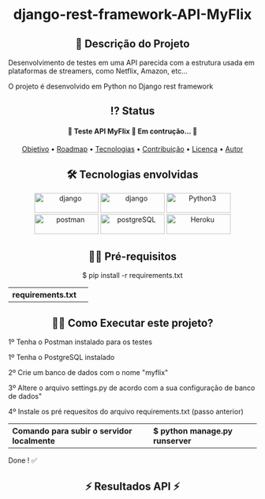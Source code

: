 # 
 <!-- Explicação do projeto -->
<h1 align="center">django-rest-framework-API-MyFlix</h1>
<h2 align="center"> 🧾 Descrição do Projeto</h2>
<p align="left"> Desenvolvimento de testes em uma API parecida com a estrutura usada em plataformas de streamers, como Netflix, Amazon, etc... </p>
<p align="left"> O projeto é desenvolvido em Python no Django rest framework  </p>

 <!-- Status do projeto -->
 <h2 align="center"> ⁉ Status </h2>
<h4 align="center"> 
	 🚧 Teste API MyFlix 🚀 Em contrução...  🚧
</h4>


<!-- Indice -->
<p align="center">
 <a href="#objetivo">Objetivo</a> •
 <a href="#roadmap">Roadmap</a> • 
 <a href="#tecnologias">Tecnologias</a> • 
 <a href="#contribuicao">Contribuição</a> • 
 <a href="#licenc-a">Licença</a> • 
 <a href="#autor">Autor</a>
</p>

<!-- Tecnologias envolvidas -->
<div align="center" class='container'>
	<h2 align="center"> 🛠 Tecnologias envolvidas</h2>
	<div class="box" align="center" display='flex'>
		<a href="https://www.djangoproject.com/" target="_blank" align = "center"> <img src="https://img.shields.io/badge/Django-092E20?style=for-the-badge&logo=django&logoColor=white" alt="django" width="130" height="40"/></a>
		<a href="https://www.django-rest-framework.org/" target="_blank" align = "center"> <img src="https://img.shields.io/badge/DJANGO-REST-ff1709?style=for-the-badge&logo=django&logoColor=white&color=ff1709&labelColor=gray" alt="django" width="130" height="40"/></a>
		<a href="https://www.python.org/" target="_blank" align = "center"> <img src="https://img.shields.io/badge/Python-3776AB?style=for-the-badge&logo=python&logoColor=white" width="130" height="40" alt="Python3" /></a>
		<a href="https://www.postman.com/" target="_blank" align = "center"> <img src="https://img.shields.io/badge/Postman-FF6C37?style=for-the-badge&logo=Postman&logoColor=white" alt="postman" width="130" height="40"/></a>
		<a href="https://www.postgresql.org/" target="_blank" align = "center"> <img src="https://img.shields.io/badge/PostgreSQL-316192?style=for-the-badge&logo=postgresql&logoColor=white" alt="postgreSQL" width="130" height="40"/></a>
		<a href="https://www.heroku.com/" target="_blank" align = "center"> <img src="https://img.shields.io/badge/Heroku-430098?style=for-the-badge&logo=heroku&logoColor=white" alt="Heroku" width="130" height="40"/></a>
	</div>
</div>

<!-- Requirements -->
<div align="center" class='container'>
	<h2 align="center">👨‍💻 Pré-requisitos </h2>
	<p align="center">$ pip install -r requirements.txt</p>
	<table>
	  <tbody>
	    	<tr>
			<th>requirements.txt</th>
			<th align="center"> </th>
		</tr>
	  </tbody>
	</table>
</div>


<!-- How to execute -->
<div align="center" class='container'>
	<h2 align="center">🏃‍♀️ Como Executar este projeto? </h2>
	<p align="left"> 1º Tenha o Postman instalado para os testes</p>
	<p align="left"> 1º Tenha o PostgreSQL instalado</p>
	<p align="left"> 2º Crie um banco de dados com o nome "myflix"</p>
	<p align="left"> 3º Altere o arquivo settings.py de acordo com a sua configuração de banco de dados"</p>
	<p align="left">4º Instale os pré requesitos do arquivo requirements.txt (passo anterior)</p>
	<table>
	  <tbody align="left">
	    	<tr align="left">
			<th align="left">Comando para subir o servidor localmente </th>
			<th align="left">$ python manage.py runserver </th>
		</tr>
	  </tbody>
	</table>
	<p align="left">Done ! ✅</p>
</div>

<!-- Resultados -->
<!-- Resultado API -->
<div align="center" class='container'>
	<h2 align="center"> ⚡ Resultados API ⚡</h2>
</div>

<!-- Resultados parciais -->
<!--<div align="center" class='result'>
	<h3 align="center"> ➡ Acesso à API - JSON com campos validados, Paginação ⬅</h3>
	<img alt="#result_1" title="#result_1" src="./results_git/result_1.png" width=600" height="400"/>
</div>-->
